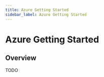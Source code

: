 ```yaml
---
title: Azure Getting Started
sidebar_label: Azure Getting Started
---
```

# Azure Getting Started

## Overview

TODO